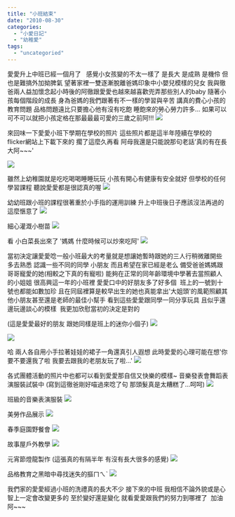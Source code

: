 ```yaml
---
title: "小班結束"
date: "2010-08-30"
categories: 
  - "小愛日記"
  - "幼稚愛"
tags: 
  - "uncategoried"
---
```


愛愛升上中班已經一個月了   感覺小女孩變的不太一樣了 是長大 是成熟 是機伶 但也是難搞外加拗脾氣 望著家裡一雙逐漸脫離爸媽印象中小嬰兒模樣的兒女 我與徹爸兩人益加懷念起小時後的阿徹跟愛愛也越來越喜歡兜弄那些別人的baby 隨著小孩每個階段的成長 身為爸媽的我們跟著有不一樣的學習與辛苦 講真的費心小孩的教育問題 品格問題遠比只要擔心他有沒有吃飽 睡飽來的勞心勞力許多... 如果可以  可不可以就把小孩定格在那最最最可愛的三歲之前阿!!! ![](images/4852102363_a13614cb53.jpg)

來回味一下愛愛小班下學期在學校的照片 這些照片都是這半年陸續在學校的flicker網站上下載下來的 擱了這麼久再看 阿母我還是只能說那句老話'真的有在長大阿~~~'

![](images/4617745055_e3fb23f5c0.jpg)

雖然上幼稚園就是吃吃喝喝睡睡玩玩 小孩有開心有健康有安全就好 但學校的任何學習課程 聽說愛愛都是很認真的喔 ![](images/4415802604_438cacb7c2.jpg)

幼幼班跟小班的課程很著重於小手指的運用訓練 升上中班後日子應該沒法再過的這麼愜意了 ![](images/4559872303_096ce8a2d6.jpg)

細心灌溉小樹苗 ![](images/4560255232_1b62320f32.jpg)

看 小白菜長出來了 '媽媽 什麼時候可以炒來吃阿' ![](images/4560297536_8792f4034b.jpg)

當初決定讓愛愛唸一般小班最大的考量就是想讓她暫時跟她的三人行稍微離開些 多去熟悉 認識一些不同的同學 小朋友 而且希望在家已經是老么 備受爸爸媽媽跟哥哥寵愛的她(相較之下真的有寵啦) 能夠在正常的同年齡環境中學著去當照顧人的小姐姐 很高興這一年的小班裡 愛愛口中的好朋友多了好多個  班上的一號到十號也都能如數加珍 且在同屆裡算是較早出生的她也真能拿出'大姐頭'的風範照顧其他小朋友甚至還是老師的最佳小幫手 看到這些愛愛跟同學一同分享玩具 且似乎還邊玩邊談心的模樣  我更加欣慰當初的決定是對的

(這是愛愛最好的朋友 跟她同樣是班上的迷你小個子) ![](images/4617760281_e9258d9c26.jpg)

![](images/4559908105_55a71701d5.jpg)

哈 兩人各自用小手拉著娃娃的裙子一角還真引人遐想 此時愛愛的心理可能在想'你要不要還我了啦 我要去跟我的老朋友玩了啦...' ![](images/4559895311_a92eb2cc97.jpg)

各式團體活動的照片中也都可以看到愛愛那自信又快樂的模樣~ 音樂發表會舞蹈表演服裝試裝中 (寫到這徹爸剛好喵過來唸了句 那頭髮真是太糟糕了...呵呵) ![](images/4606378816_9b5d28881f.jpg)

班級的音樂表演服裝 ![](images/4606377542_f8d764af1b.jpg)

美勞作品展示 ![](images/4617754665_162ec0c7ec.jpg)

春季庭園野餐會 ![](images/4542297031_f46e06b0d4.jpg)

故事屋戶外教學 ![](images/4542541388_da08e7f93e.jpg)

元宵節燈龍製作 (這張真的有隔半年 有沒有長大很多的感覺) ![](images/4415038115_cb10fa00b3.jpg)

品格教育之黑暗中尋找迷失的摳ㄇㄟˋ ![](images/4852862346_71a7736e84.jpg)

我們家的愛愛經過小班的洗禮真的長大不少 接下來的中班 我相信不論外貌或是心智上一定會改變更多的 至於變好還是變化 就看愛愛跟我們的努力到哪裡了  加油阿~~~
